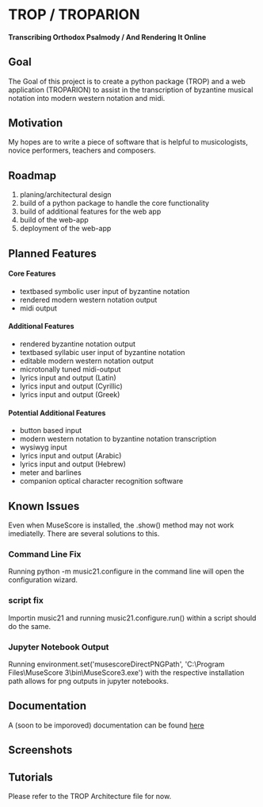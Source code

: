 # TROP / TROPARION
#### **Tr**anscribing **O**rthodox **P**salmody / **A**nd **R**endering **I**t **On**line


## Goal
The Goal of this project is to create a python package (TROP) and a web application (TROPARION) to assist in the transcription of byzantine musical notation into modern western notation and midi. 

## Motivation
My hopes are to write a piece of software that is helpful to musicologists, novice performers, teachers and composers.

## Roadmap
1. planing/architectural design
2. build of a python package to handle the core functionality 
3. build of additional features for the web app
4. build of the web-app
5. deployment of the web-app

## Planned Features
#### Core Features
- textbased symbolic user input of byzantine notation
- rendered modern western notation output
- midi output

#### Additional Features
- rendered byzantine notation output
- textbased syllabic user input of byzantine notation
- editable modern western notation output
- microtonally tuned midi-output 
- lyrics input and output (Latin)
- lyrics input and output (Cyrillic)
- lyrics input and output (Greek)
 
#### Potential  Additional Features
- button based input
- modern western notation to byzantine notation transcription
- wysiwyg input
- lyrics input and output (Arabic)
- lyrics input and output (Hebrew)
- meter and barlines 
- companion optical character recognition software

## Known Issues
Even when MuseScore is installed, the .show() method may not work imediatelly. There are several solutions to this. 

### Command Line Fix
Running python -m music21.configure in the command line will open the configuration wizard.   

### script fix
Importin music21 and running music21.configure.run() within a script should do the same. 

### Jupyter Notebook Output
Running environment.set('musescoreDirectPNGPath', 'C:\\Program Files\\MuseScore 3\\bin\MuseScore3.exe') with the respective installation path allows for png outputs in jupyter notebooks.


## Documentation
A (soon to be imporoved) documentation can be found [here](https://jaworiwanow.github.io/trop/trop.html)

## Screenshots
## Tutorials
Please refer to the TROP Architecture file for now.

